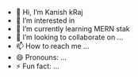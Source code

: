- 👋 Hi, I’m Kanish kRaj
- 👀 I’m interested in 
- 🌱 I’m currently learning MERN stak
- 💞️ I’m looking to collaborate on ...
- 📫 How to reach me ...
- 😄 Pronouns: ...
- ⚡ Fun fact: ...

<!---
KanishkRajTech/KanishkRajTech is a ✨ special ✨ repository because its `README.md` (this file) appears on your GitHub profile.
You can click the Preview link to take a look at your changes.
--->
